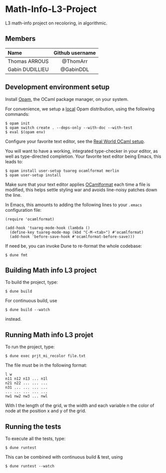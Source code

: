 # Math-Info-L3-Project
L3 math-info project on recoloring, in algorithmic.

## Members

| Name                | Github username |
| :------------------ | :-------------: |
| Thomas ARROUS       |     @ThomArr     |
| Gabin DUDILLIEU     |    @GabinDDL    |

## Development environment setup

Install [Opam](https://opam.ocaml.org/doc/Install.html), the OCaml
package manager, on your system.

For convenience, we setup a [local](https://opam.ocaml.org/blog/opam-local-switches/) Opam distribution, using the following commands:

```
$ opam init
$ opam switch create . --deps-only --with-doc --with-test
$ eval $(opam env)
```

Configure your favorite text editor, see the [Real World OCaml setup](http://dev.realworldocaml.org/install.html#editor-setup).

You will want to have a working, integrated type-checker in your
editor, as well as type-directed completion. Your favorite text editor
being Emacs, this leads to:

```
$ opam install user-setup tuareg ocamlformat merlin
$ opam user-setup install
```

Make sure that your text editor applies
[OCamlformat](https://ocaml.org/p/ocamlformat/0.22.4/doc/editor_setup.html#editor-setup)
each time a file is modified, this helps settle styling war and avoids
line-noisy patches down the line.

In Emacs, this amounts to adding the following lines to your `.emacs`
configuration file:

```elisp
(require 'ocamlformat)

(add-hook 'tuareg-mode-hook (lambda ()
  (define-key tuareg-mode-map (kbd "C-M-<tab>") #'ocamlformat)
  (add-hook 'before-save-hook #'ocamlformat-before-save)))
```

If need be, you can invoke Dune to re-format the whole codebase:

```
$ dune fmt
```

## Building Math info L3 project

To build the project, type:

```
$ dune build
```

For continuous build, use

```
$ dune build --watch
```

instead.

## Running Math info L3 projet

To run the project, type:

```
$ dune exec prjt_mi_recolor file.txt
```

The file must be in the following format:
```
l w
n11 n12 n13 ... n1l
n21 n22 ... ... ...
n31 ... ... ... ...
... ... ... ... ...
nw1 nw2 nw3 ... nwl
```
With l the length of the grid, w the width and each variable n the color of node at the position x and y of the grid.


## Running the tests

To execute all the tests, type:

```
$ dune runtest
```

This can be combined with continuous build & test, using

```
$ dune runtest --watch
```

